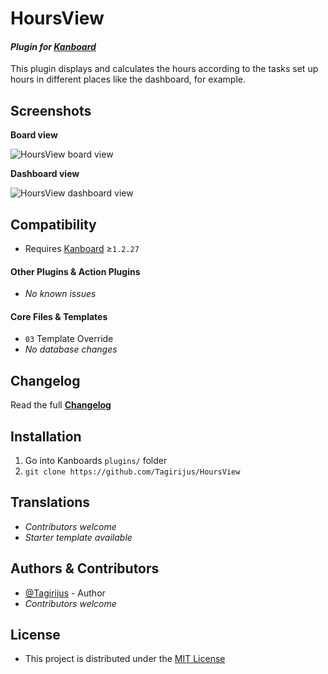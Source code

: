 # HoursView

#### _Plugin for [Kanboard](https://github.com/fguillot/kanboard "Kanboard - Kanban Project Management Software")_

This plugin displays and calculates the hours according to the tasks set up hours in different places like the dashboard, for example.


Screenshots
-------------

**Board view**

![HoursView board view](../master/Screenshots/HoursView_board.png)

**Dashboard view**

![HoursView dashboard view](../master/Screenshots/HoursView_dashboard.png)


Compatibility
-------------

- Requires [Kanboard](https://github.com/fguillot/kanboard "Kanboard - Kanban Project Management Software") ≥`1.2.27`

#### Other Plugins & Action Plugins
- _No known issues_
#### Core Files & Templates
- `03` Template Override
- _No database changes_


Changelog
---------

Read the full [**Changelog**](../master/changelog.md "See changes")
 

Installation
------------

1. Go into Kanboards `plugins/` folder
2. `git clone https://github.com/Tagirijus/HoursView`


Translations
------------

- _Contributors welcome_
- _Starter template available_

Authors & Contributors
----------------------

- [@Tagirijus](https://github.com/Tagirijus) - Author
- _Contributors welcome_


License
-------
- This project is distributed under the [MIT License](../master/LICENSE "Read The MIT license")
